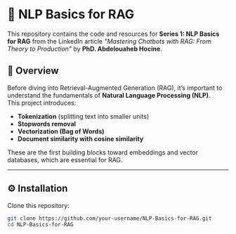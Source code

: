 # 🧠 NLP Basics for RAG

This repository contains the code and resources for **Series 1: NLP Basics for RAG** from the LinkedIn article *"Mastering Chatbots with RAG: From Theory to Production"* by **PhD. Abdelouaheb Hocine**.

## 📖 Overview
Before diving into Retrieval-Augmented Generation (RAG), it’s important to understand the fundamentals of **Natural Language Processing (NLP)**.  
This project introduces:
- **Tokenization** (splitting text into smaller units)
- **Stopwords removal**
- **Vectorization (Bag of Words)**
- **Document similarity with cosine similarity**

These are the first building blocks toward embeddings and vector databases, which are essential for RAG.

---

## ⚙️ Installation

Clone this repository:

```bash
git clone https://github.com/your-username/NLP-Basics-for-RAG.git
cd NLP-Basics-for-RAG
